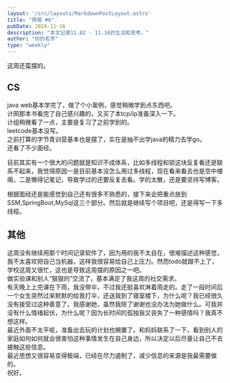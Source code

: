 ```yaml
---  
layout: '/src/layouts/MarkdownPostLayout.astro'  
title: "周报 #6"  
pubDate: 2024-11-16  
description: "本文记录11.02 - 11.16的生活和思考。"  
author: "你的名字"  
type: "weekly"  
---  
```

这周还蛮摆的。  
## CS  
java web基本学完了，做了个小案例，感觉稍微学到点东西吧。  
计网那本书看完了自己感兴趣的，又买了本tcp/ip准备深入一下。  
计组稍微看了一点，主要是复习了之前学到的。  
leetcode基本没写。  
之前打算的字节青训营基本也是摆了，实在是抽不出学java的精力去学go。  
还看了不少面经。  

目前其实有一个很大的问题就是知识不成体系，比如多线程和锁这块反复看还是联系不起来，我觉得原因一是目前基本没怎么用过多线程，现在看来看去也是空中楼阁，二是懒得记笔记，导致学过的还要反复去看。学的太散，还是要坚持写博客。  

根据面经还是能感觉到自己还有很多不熟悉的，接下来会把重点放到SSM,SpringBoot,MySql这三个部分。然后就是继续写个项目吧，还是得写一下多线程。  
## 其他  
这周没有继续用那个时间记录软件了，因为用的我不太自在，很难描述这种感觉，我不太喜欢把自己当机器，这样我很容易给自己上压力。然而todo就跟不上了，学校这周又很忙，这也是导致这周摆的原因之一吧。  
做实验课和别人“狠狠的”交流了，基本满足了我这周的社交需求。  
有天晚上上完课在下雨，我没带伞，不过我还挺喜欢淋着雨走的。走了一段时间后一个女生突然过来默默的给我打伞，还送我到了寝室楼下，为什么呢？我已经很久没有接受过这种善意了。我感谢她，虽然我除了谢谢也没办法为她做什么。可我并没有什么情绪起伏，为什么呢？因为长时间的孤独我又丧失了一种感情吗？我真不想这样。  
最近外面不太平呢，准备出去玩的计划也搁置了。和妈妈联系了一下，看到别人的家庭如何如何就会很害怕这种事情发生在自己身边，所以决定以后尽量让自己不去接触这些信息。  
最近思想又很容易变得极端，已经在尽力遏制了，减少信息的来源是我最需要做的。  
祝好。  
